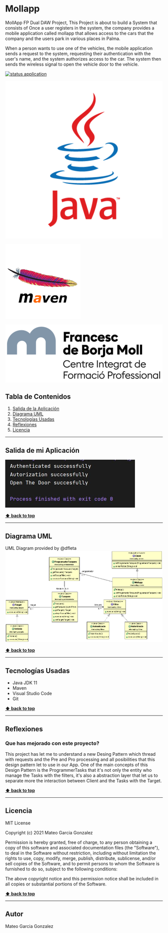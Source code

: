 # Mollapp
MollApp FP Dual DAW Project, This Project is about to build a System that consists of Once a user registers in the system, the company provides a mobile application called mollapp that allows access to the cars that the company and the users park in various places in Palma.

When a person wants to use one of the vehicles, the mobile application sends a request to the system, requesting their authentication with the user's name, and the system authorizes access to the car. The system then sends the wireless signal to open the vehicle door to the vehicle.

[![status application](https://img.shields.io/badge/status-stable-brightgreen)](URL_Proyecto)

<!--Logos-->

![Project Logo Java](./doc/img/java.png)

![Project Logo Maven](./doc/img/apache_maven.png)

![Project Logo Borja Moll](./doc/img/logocifp.png)

## Tabla de Contenidos

1. [Salida de la Aplicación](#salidas-de-la-aplicacion)
1. [Diagrama UML](#diagrama-uml)
1. [Tecnologías Usadas](#tecnologias-usadas)
1. [Reflexiones](#reflexiones)
1. [Licencia](#licencia)

---

## Salida de mi Aplicación
![Project Salida Aplicacion](./doc/img/salida_app.JPG)

**[⬆ back to top](#tabla-de-contenidos)**


---

## Diagrama UML
UML Diagram provided by @dfleta
![Project UML Diagram](./doc/UML_Diagram/diagrama_clases_UML_intercepting_filter.gif)

**[⬆ back to top](#tabla-de-contenidos)**

---

## Tecnologías Usadas

- Java JDK 11
- Maven
- Visual Studio Code
- Git


**[⬆ back to top](#tabla-de-contenidos)**


---

## Reflexiones

### Que has mejorado con este proyecto?
This project has let me to understand a new Desing Pattern which thread with requests and the Pre and Pro processing and all posibilities that this design pattern let to use in our App. One of the main concepts of this Design Pattern is the ProgrammerTasks that it's not only the entity who manage the Tasks with the filters, it's also a abstraction layer that let us to separate more the interaction between Client and the Tasks with the Target.

**[⬆ back to top](#tabla-de-contenidos)**


---



## Licencia

MIT License

Copyright (c) 2021 Mateo Garcia Gonzalez

Permission is hereby granted, free of charge, to any person obtaining a copy
of this software and associated documentation files (the "Software"), to deal
in the Software without restriction, including without limitation the rights
to use, copy, modify, merge, publish, distribute, sublicense, and/or sell
copies of the Software, and to permit persons to whom the Software is
furnished to do so, subject to the following conditions:

The above copyright notice and this permission notice shall be included in all
copies or substantial portions of the Software.


**[⬆ back to top](#tabla-de-contenidos)**

---


## Autor
Mateo Garcia Gonzalez